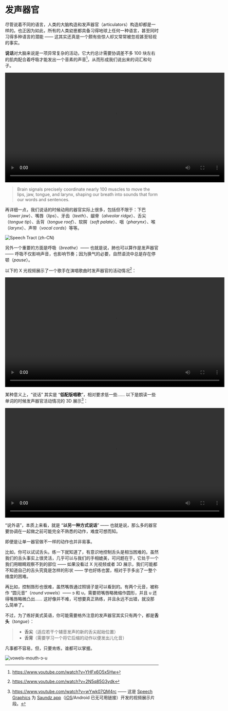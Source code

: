 # 发声器官

尽管说着不同的语言，人类的大脑构造和发声器官（articulators）构造却都是一样的。也正因为如此，所有的人类幼崽都具备习得地球上任何一种语言，甚至同时习得多种语言的潜能 —— 这其实还真是一个颇有些惊人却又常常被忽视甚至轻视的事实。

**说话**对大脑来说是一项异常复杂的活动，它大约总计需要协调差不多 100 块左右的肌肉配合着呼吸才能发出一个音素的声音[^1]，从而形成我们说出来的词汇和句子。

<video controls width="720"> <source src="/videos/speech-form-brain-signals.mp4" type="video/mp4"></source>Your browser does not support the video tag. </video>

> Brain signals precisely coordinate nearly 100 muscles to move the lips, jaw, tongue, and larynx, shaping our breath into sounds that form our words and sentences.

再详细一点，我们说话的时候动用的器官实际上很多，包括但不限于：下巴（*lower jaw*）、嘴唇（*lips*）、牙齿（*teeth*）、龈脊（*alveolar ridge*）、舌尖（*tongue tip*）、舌背（*tongue roof*）、软腭（*soft palate*）、咽（*pharynx*）、喉（*larynx*）、声带（*vocal cords*）等等。

![Speech Tract (zh-CN)](/images/articulators-cn.svg)

另外一个重要的方面是呼吸（*breathe*）—— 也就是说，肺也可以算作是发声器官 —— 呼吸不仅影响声音，也影响节奏；因为换气的必要，自然语流中总是存在停顿（*pause*）。

以下的 X 光视频展示了一个歌手在演唱歌曲时发声器官的活动情况[^2]：

<video controls width="720"> <source src="/videos/articulator-movement-singing.mp4" type="video/mp4"></source>Your browser does not support the video tag. </video>

某种意义上，“说话” 其实是 “**低配版唱歌**”，相对要求低一些…… 以下是朗读一些单词的时候发声器官活动情况的 3D 展示[^3]：

<video controls width="720"> <source src="/videos/3d-presentation.mp4" type="video/mp4"></source>Your browser does not support the video tag. </video>

“说外语”，本质上来看，就是 “**以另一种方式说话**” —— 也就是说，那么多的器官要协调在一起做之前可能完全不熟悉的动作，难度可想而知。

即便是让单一器官做不一样的动作也并非易事。

比如，你可以试试舌头。练一下就知道了，有意识地控制舌头是相当困难的。虽然我们的舌头事实上很灵活，几乎可以与我们的手相媲美，可问题在于，它处于一个我们用眼睛观察不到的部位 —— 如果没看过 X 光视频或者 3D 展示，我们可能都不知道自己的舌头究竟是怎样的形状 —— 学也好练也罢，相对于手多出了一整个维度的困难。

再比如，控制唇形也很难，虽然嘴唇通过照镜子是可以看到的。有两个元音，被称作 “圆元音”（*round vowels*）—— <span class="pho">ɔ</span> 和 <span class="pho">u</span>，需要把嘴唇略微缩作圆形，并且 <span class="pho">u</span> 还得嘴唇略微凸出…… 这好像并不难，可想要真正熟练，并且永远不出错，就没那么简单了。

不过，为了练好美式英语，你可能需要格外注意的发声器官其实只有两个，都是**舌头**（*tongue*）：

> * **舌尖**（适应若干个辅音发声的新的舌尖起始位置）
> * **舌背**（需要学习一个将它后缩的动作以便发出儿化音）

凡事都不容易，但，只要肯练，谁都可以掌握。

[^1]: https://www.youtube.com/watch?v=YHFx6O5x5Hw
[^2]: https://www.youtube.com/watch?v=2N5q85G3ydk
[^3]: https://www.youtube.com/watch?v=wYwk07QM4rc —— 这是 [Speech Graphics](https://www.speech-graphics.com) 为 [Saundz app](https://soundz.pro/)（[iOS](https://apps.apple.com/us/app/soundz/id6448163324)/Android 已无可用链接）开发的视频展示片段。

![vowels-mouth-ɔ-u](/images/vowels-mouth-ɔ-u.svg)
